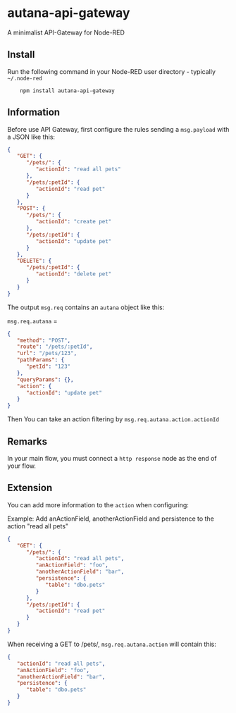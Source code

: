 autana-api-gateway
=====================

A minimalist API-Gateway for Node-RED

## Install

Run the following command in your Node-RED user directory - typically `~/.node-red`

        npm install autana-api-gateway

## Information
   
Before use API Gateway, first configure the rules sending a <code>msg.payload</code> with a JSON like this:

```json
{
   "GET": {
      "/pets/": {
         "actionId": "read all pets"
      },
      "/pets/:petId": {
         "actionId": "read pet"
      }
   },
   "POST": {
      "/pets/": {
         "actionId": "create pet"
      },
      "/pets/:petId": {
         "actionId": "update pet"
      }
   },
   "DELETE": {
      "/pets/:petId": {
         "actionId": "delete pet"
      }
   }
}
```

The output <code>msg.req</code> contains an <code>autana</code> object like 
this:

<code>msg.req.autana</code> =
```json
{
   "method": "POST",
   "route": "/pets/:petId",
   "url": "/pets/123",
   "pathParams": {
      "petId": "123"
   },
   "queryParams": {},
   "action": {
      "actionId": "update pet"
   }
}
```

Then You can take an action filtering by <code>msg.req.autana.action.actionId</code>

## Remarks

In your main flow, you must connect a <code>http response</code> node as the end of your flow.

## Extension

You can add more information to the <code>action</code> when configuring:

Example: Add anActionField, anotherActionField and persistence to the action "read all pets"

```json
{
   "GET": {
      "/pets/": {
         "actionId": "read all pets",
         "anActionField": "foo",
         "anotherActionField": "bar",
         "persistence": {
            "table": "dbo.pets"
         }
      },
      "/pets/:petId": {
         "actionId": "read pet"
      }
   }
}
```

When receiving a GET to /pets/, <code>msg.req.autana.action</code> will contain this:

```json
{
   "actionId": "read all pets",
   "anActionField": "foo",
   "anotherActionField": "bar",
   "persistence": {
      "table": "dbo.pets"
   }
}
```